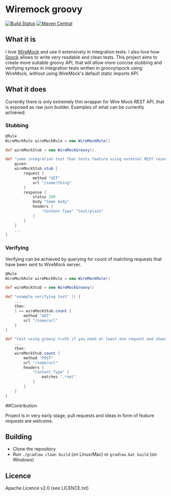 # Wiremock groovy
[![Build Status](https://travis-ci.org/tomjankes/wiremock-groovy.svg?branch=master)](https://travis-ci.org/tomjankes/wiremock-groovy) [![Maven Central](https://maven-badges.herokuapp.com/maven-central/com.github.tomjankes/wiremock-groovy/badge.svg)](https://maven-badges.herokuapp.com/maven-central/com.github.tomjankes/wiremock-groovy)
## What it is

I love [WireMock](https://github.com/tomakehurst/wiremock) and use it extensively in integration tests. I also love how [Spock](https://github.com/spockframework/spock) allows to write very readable and clean tests.
This project aims to create more suitable groovy API, that will allow more concise stubbing and verifying syntax in integration tests written in groovy/spock using WireMock, without using WireMock's default static imports API.

## What it does

Currently there is only extremely thin wrapper for Wire Mock REST API, that is exposed as raw json builder.
Examples of what can be currently achieved:

### Stubbing

```groovy
@Rule
WireMockRule wireMockRule = new WireMockRule()

def wireMockStub = new WireMockGroovy()

def "some integration test that tests feature using external REST resource" () {
    given:
    wireMockStub.stub {
        request {
            method "GET"
            url "/some/thing"
        }
        response {
            status 200
            body "Some body"
            headers {
                "Content-Type" "text/plain"
            }
        }
    }
    ...
}
```

### Verifying

Verifying can be achieved by querying for count of matching requests that have been sent to WireMock server.

```groovy
@Rule
WireMockRule wireMockRule = new WireMockRule()

def wireMockStub = new WireMockGroovy()

def "example verifying test" () {
    ...
    then:
    1 == wireMockStub.count {
        method "GET"
        url "/some/url"
    }
}

def "test using groovy truth if you need at least one request and shows example matcher" () {
    ...
    then:
    wireMockStub.count {
        method "POST"
        url "/some/url"
        headers {
            "Content-Type" {
                matches ".*xml"
            }
        }
    }
}
```

##Contribution

Project is in very early stage, pull requests and ideas in form of feature requests are welcome.

## Building

* Clone the repository
* Run `./gradlew clean build` (on Linux/Mac) or `gradlew.bat build` (on Windows)

## Licence

Apache Licence v2.0 (see LICENCE.txt)


